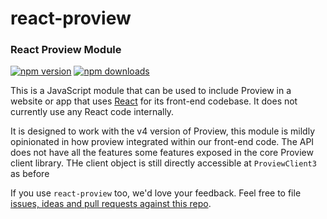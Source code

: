 # react-proview
### React Proview  Module

[![npm version](https://img.shields.io/npm/v/react-proview.svg?style=flat-square)](https://www.npmjs.com/package/react-proview)
[![npm downloads](https://img.shields.io/npm/dm/react-proview.svg?style=flat-square)](https://www.npmjs.com/package/react-proview)

This is a JavaScript module that can be used to include Proview in a website or app that uses [React](https://facebook.github.io/react/) for its front-end codebase. It does not currently use any React code internally.

It is designed to work with the v4 version of Proview, this module is mildly opinionated in how proview integrated within our front-end code. The API does not have all the features some features exposed in the core Proview client library. THe client object is still directly accessible at `ProviewClient3` as before

If you use `react-proview` too, we'd love your feedback. Feel free to file [issues, ideas and pull requests against this repo](https://github.com/talview/react-proview/issues).